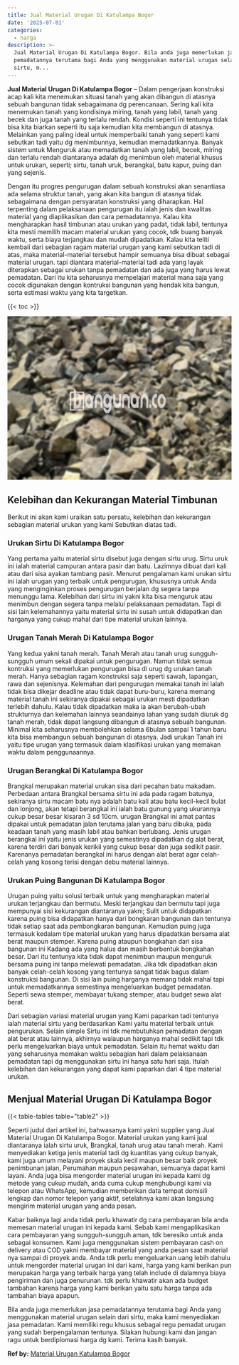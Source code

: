 ```yaml
---
title: Jual Material Urugan Di Katulampa Bogor
date: '2025-07-01'
categories:
  - harga
description: >-
  Jual Material Urugan Di Katulampa Bogor. Bila anda juga memerlukan jasa
  pemadatannya terutama bagi Anda yang menggunakan material urugan selain dari
  sirtu, m...
---
```


**Jual Material Urugan Di Katulampa Bogor** – Dalam pengerjaan konstruksi acap kali kita menemukan situasi tanah yang akan dibangun di atasnya sebuah bangunan tidak sebagaimana dg perencanaan. Sering kali kita menemukan tanah yang kondisinya miring, tanah yang labil, tanah yang becek dan juga tanah yang terlalu rendah. Kondisi seperti ini tentunya tidak bisa kita biarkan seperti itu saja kemudian kita membangun di atasnya. Melainkan yang paling ideal untuk memperbaiki tanah yang seperti kami sebutkan tadi yaitu dg menimbunnya, kemudian memadatkannya. Banyak sistem untuk Menguruk atau memadatkan tanah yang labil, becek, miring dan terlalu rendah diantaranya adalah dg menimbun oleh material khusus untuk urukan, seperti; sirtu, tanah uruk, berangkal, batu kapur, puing dan yang sejenis.

Dengan itu progres pengurugan dalam sebuah konstruksi akan senantiasa ada selama struktur tanah, yang akan kita bangun di atasnya tidak sebagaimana dengan persyaratan konstruksi yang diharapkan. Hal terpenting dalam pelaksanaan pengurugan itu ialah jenis dan kwalitas material yang diaplikasikan dan cara pemadatannya. Kalau kita mengharapkan hasil timbunan atau urukan yang padat, tidak labil, tentunya kita mesti memilih macam material urukan yang cocok, tdk buang banyak waktu, serta biaya terjangkau dan mudah dipadatkan. Kalau kita teliti kembali dari sebagian ragam material urugan yang kami sebutkan tadi di atas, maka material-material tersebut hampir semuanya bisa dibuat sebagai material urugan. tapi diantara material-material tadi ada yang layak diterapkan sebagai urukan tanpa pemadatan dan ada juga yang harus lewat pemadatan. Dari itu kita seharusnya mempelajari material mana saja yang cocok digunakan dengan kontruksi bangunan yang hendak kita bangun, serta estimasi waktu yang kita targetkan.

{{< toc >}}

![Jual Material Urugan Di Katulampa Bogor](/images/jual-urugan-38.png)

## Kelebihan dan Kekurangan Material Timbunan

Berikut ini akan kami uraikan satu persatu, kelebihan dan kekurangan sebagian material urukan yang kami Sebutkan diatas tadi.

### Urukan Sirtu Di Katulampa Bogor

Yang pertama yaitu material sirtu disebut juga dengan sirtu urug. Sirtu uruk ini ialah material campuran antara pasir dan batu. Lazimnya dibuat dari kali atau dari sisa ayakan tambang pasir. Menurut pengalaman kami urukan sirtu ini ialah urugan yang terbaik untuk pengurugan, khususnya untuk Anda yang menginginkan proses pengurugan berjalan dg segera tanpa menunggu lama. Kelebihan dari sirtu ini yakni kita bisa menguruk atau menimbun dengan segera tanpa melalui pelaksanaan pemadatan. Tapi di sisi lain kelemahannya yaitu material sirtu ini susah untuk didapatkan dan harganya yang cukup mahal dari tipe material urukan lainnya.

### Urugan Tanah Merah Di Katulampa Bogor

Yang kedua yakni tanah merah. Tanah Merah atau tanah urug sungguh-sungguh umum sekali dipakai untuk pengurugan. Namun tidak semua kontruksi yang memerlukan pengurugan bisa di urug dg urukan tanah merah. Hanya sebagian ragam konstruksi saja seperti sawah, lapangan, rawa dan sejenisnya. Kelemahan dari pengurugan memakai tanah ini ialah tidak bisa dikejar deadline atau tidak dapat buru-buru, karena memang material tanah ini sekiranya dipakai sebagai urukan mesti dipadatkan terlebih dahulu. Kalau tidak dipadatkan maka ia akan berubah-ubah strukturnya dan kelemahan lainnya seandainya lahan yang sudah diuruk dg tanah merah, tidak dapat langsung dibangun di atasnya sebuah bangunan. Minimal kita seharusnya membolehkan selama 6bulan sampai 1 tahun baru kita bisa membangun sebuah bangunan di atasnya. Jadi urukan Tanah ini yaitu tipe urugan yang termasuk dalam klasifikasi urukan yang memakan waktu dalam penggunaannya.

### Urugan Berangkal Di Katulampa Bogor

Brangkal merupakan material urukan sisa dari pecahan batu makadam. Perbedaan antara Brangkal bersama sirtu ini ada pada ragam batunya, sekiranya sirtu macam batu nya adalah batu kali atau batu kecil-kecil bulat dan lonjong, akan tetapi berangkal ini ialah batu gunung yang ukurannya cukup besar besar kisaran 3 sd 10cm. urugan Brangkal ini amat pantas dipakai untuk pemadatan jalan terutama jalan yang baru dibuka, pada keadaan tanah yang masih labil atau bahkan berlubang. Jenis urugan berangkal ini yaitu jenis urukan yang semestinya dipadatkan dg alat berat, karena terdiri dari banyak kerikil yang cukup besar dan juga sedikit pasir. Karenanya pemadatan berangkal ini harus dengan alat berat agar celah-celah yang kosong terisi dengan debu material lainnya.

### Urukan Puing Bangunan Di Katulampa Bogor

Urugan puing yaitu solusi terbaik untuk yang mengharapkan material urukan terjangkau dan bermutu. Meski terjangkau dan bermutu tapi juga mempunyai sisi kekurangan diantaranya yakni; Sulit untuk didapatkan karena puing bisa didapatkan hanya dari bongkaran bangunan dan tentunya tidak setiap saat ada pembongkaran bangunan. Kemudian puing juga termasuk kedalam tipe material urukan yang harus dipadatkan bersama alat berat maupun stemper. Karena puing ataupun bongkahan dari sisa bangunan ini Kadang ada yang halus dan masih berbentuk bongkahan besar. Dari itu tentunya kita tidak dapat menimbun maupun menguruk bersama puing ini tanpa melewati pemadatan. Jika tdk dipadatkan akan banyak celah-celah kosong yang tentunya sangat tidak bagus dalam konstruksi bangunan. Di sisi lain puing harganya memang tidak mahal tapi untuk memadatkannya semestinya mengeluarkan budget pemadatan. Seperti sewa stemper, membayar tukang stemper, atau budget sewa alat berat.

Dari sebagian variasi material urugan yang Kami paparkan tadi tentunya ialah material sirtu yang berdasarkan Kami yaitu material terbaik untuk pengurukan. Selain simple Sirtu ini tdk membutuhkan pemadatan dengan alat berat atau lainnya, akhirnya walaupun harganya mahal sedikit tapi tdk perlu mengeluarkan biaya untuk pemadatan. Selain itu hemat waktu dari yang seharusnya memakan waktu sebagian hari dalam pelaksanaan pemadatan tapi dg menggunakan sirtu ini hanya satu hari saja. Itulah kelebihan dan kekurangan yang dapat kami paparkan dari 4 tipe material urukan.

## Menjual Material Urugan Di Katulampa Bogor

{{< table-tables table="table2" >}}

Seperti judul dari artikel ini, bahwasanya kami yakni supplier yang Jual Material Urugan Di Katulampa Bogor. Material urukan yang kami jual diantaranya ialah sirtu uruk, Brangkal, tanah urug atau tanah merah. Kami menyediakan ketiga jenis material tadi dg kuantitas yang cukup banyak, kami juga umum melayani proyek skala kecil maupun besar baik proyek penimbunan jalan, Perumahan maupun pesawahan, semuanya dapat kami layani. Anda juga bisa mengorder material urugan ini kepada kami dg metode yang cukup mudah, anda cuma cukup menghubungi kami via telepon atau WhatsApp, kemudian memberikan data tempat domisili lengkap dan nomor telepon yang aktif, setelahnya kami akan langsung mengirim material urugan yang anda pesan.

Kabar baiknya lagi anda tidak perlu khawatir dg cara pembayaran bila anda memesan material urugan ini kepada kami. Sebab kami mengaplikasikan cara pembayaran yang sungguh-sungguh aman, tdk beresiko untuk anda sebagai konsumen. Kami juga menggunakan sistem pembayaran cash on delivery atau COD yakni membayar material yang anda pesan saat material nya sampai di proyek anda. Anda tdk perlu mengeluarkan uang lebih dahulu untuk mengorder material urugan ini dari kami, harga yang kami berikan pun merupakan harga yang terbaik harga yang telah include di dalamnya biaya pengiriman dan juga penurunan. tdk perlu khawatir akan ada budget tambahan karena harga yang kami berikan yaitu satu harga tanpa ada tambahan biaya apapun.

Bila anda juga memerlukan jasa pemadatannya terutama bagi Anda yang menggunakan material urugan selain dari sirtu, maka kami menyediakan jasa pemadatan. Kami memiliki regu khusus sebagai regu pemadat urugan yang sudah berpengalaman tentunya. Silakan hubungi kami dan jangan ragu untuk berdiplomasi harga dg kami. Terima kasih banyak.

**Ref by:** [Material Urugan Katulampa Bogor](https://id.wikipedia.org/wiki/Material)

